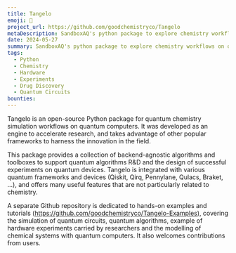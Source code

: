 ```yaml
---
title: Tangelo
emoji: 🍊
project_url: https://github.com/goodchemistryco/Tangelo
metaDescription: SandboxAQ's python package to explore chemistry workflows on quantum computers
date: 2024-05-27
summary: SandboxAQ's python package to explore chemistry workflows on quantum computers
tags:
  - Python
  - Chemistry
  - Hardware
  - Experiments
  - Drug Discovery
  - Quantum Circuits
bounties:
---
```


Tangelo is an open-source Python package for quantum chemistry simulation workflows on quantum computers. It was developed as an engine to accelerate research, and takes advantage of other popular frameworks to harness the innovation in the field.

This package provides a collection of backend-agnostic algorithms and toolboxes to support quantum algorithms R&D and the design of successful experiments on quantum devices. Tangelo is integrated with various quantum frameworks and devices (Qiskit, Qirq, Pennylane, Qulacs, Braket, ...), and offers many useful features that are not particularly related to chemistry.

A separate Github repository is dedicated to hands-on examples and tutorials (https://github.com/goodchemistryco/Tangelo-Examples), covering the simulation of quantum circuits, quantum algorithms, example of hardware experiments carried by researchers and the modelling of chemical systems with quantum computers. It also welcomes contributions from users.
